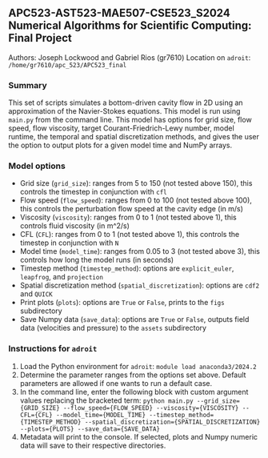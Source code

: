 ## APC523-AST523-MAE507-CSE523_S2024 Numerical Algorithms for Scientific Computing: Final Project
Authors: Joseph Lockwood and Gabriel Rios (gr7610)
Location on `adroit`: `/home/gr7610/apc_523/APC523_final`

### Summary
This set of scripts simulates a bottom-driven cavity flow in 2D using an approximation of the Navier-Stokes equations. This model is run using `main.py` from the command line. This model has options for grid size, flow speed, flow viscosity, target Courant-Friedrich-Lewy number, model runtime, the temporal and spatial discretization methods, and gives the user the option to output plots for a given model time and NumPy arrays.

### Model options
- Grid size (`grid_size`): ranges from 5 to 150 (not tested above 150), this controls the timestep in conjunction with `cfl`
- Flow speed (`flow_speed`): ranges from 0 to 100 (not tested above 100), this controls the perturbation flow speed at the cavity edge (in m/s)
- Viscosity (`viscosity`): ranges from 0 to 1 (not tested above 1), this controls fluid viscosity (in m^2/s)
- CFL (`CFL`): ranges from 0 to 1 (not tested above 1), this controls the timestep in conjunction with `N`
- Model time (`model_time`): ranges from 0.05 to 3 (not tested above 3), this controls how long the model runs (in seconds)
- Timestep method (`timestep_method`): options are `explicit_euler`, `leapfrog`, and `projection`
- Spatial discretization method (`spatial_discretization`): options are `cdf2` and `QUICK`
- Print plots (`plots`): options are `True` or `False`, prints to the `figs` subdirectory
- Save Numpy data (`save_data`): options are `True` or `False`, outputs field data (velocities and pressure) to the `assets` subdirectory

### Instructions for `adroit`
1. Load the Python environment for `adroit`: `module load anaconda3/2024.2`
2. Determine the parameter ranges from the options set above. Default parameters are allowed if one wants to run a default case.
3. In the command line, enter the following block with custom argument values replacing the bracketed term:
`python main.py --grid_size={GRID_SIZE} --flow_speed={FLOW_SPEED} --viscosity={VISCOSITY} --CFL={CFL} --model_time={MODEL_TIME} --timestep_method={TIMESTEP_METHOD} --spatial_discretization={SPATIAL_DISCRETIZATION} --plots={PLOTS} --save_data={SAVE_DATA}`
4. Metadata will print to the console. If selected, plots and Numpy numeric data will save to their respective directories.